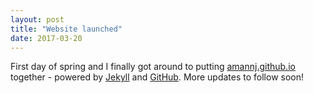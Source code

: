 ```yaml
---
layout: post
title: "Website launched"
date: 2017-03-20
---
```


First day of spring and I finally got around to putting [amannj.github.io](amannj.github.io) together - powered by [Jekyll](http://jekyllrb.com) and [GitHub](github.com). More updates to follow soon!
